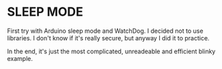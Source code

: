 # SLEEP MODE

First try with Arduino sleep mode and WatchDog. I decided not to use libraries. I don't know if it's really secure, but anyway I did it to practice.

In the end, it's just the most complicated, unreadeable and efficient blinky example.
